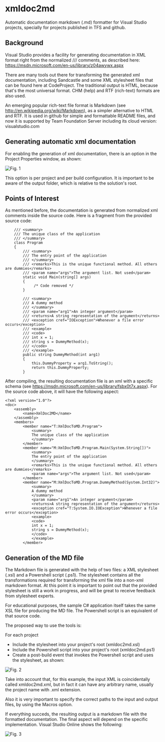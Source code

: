 # xmldoc2md
Automatic documentation markdown (.md) formatter for Visual Studio projects, specially for projects published in TFS and github.

## Background
Visual Studio provides a facility for generating documentation in XML format right from the normalized /// comments, as described here: https://msdn.microsoft.com/en-us/library/z04awywx.aspx

There are many tools out there for transforming the generated xml documentation, including Sandcastle and some XML stylesheet files that can be found here at CodeProject. The traditional output is HTML, because that's the most universal format. CHM (help) and RTF (rich-text) formats are also used.

An emerging popular rich-text file format is Markdown (see http://en.wikipedia.org/wiki/Markdown), as a simpler alternative to HTML and RTF. It is used in github for simple and formattable README files, and now it is supported by Team Foundation Server including its cloud version: visualstudio.com

## Generating automatic xml documentation
For enabling the generation of xml documentation, there is an option in the Project Properties window, as shown:

![Fig. 1](images/fig1.png)

This option is per project and per build configuration. It is important to be aware of the output folder, which is relative to the solution's root.

## Points of Interest
As mentioned before, the documentation is generated from normalized xml comments inside the source code. Here is a fragment from the provided source code:

````
    /// <summary>
    /// The unique class of the application
    /// </summary>
    class Program
    {
        /// <summary>
        /// The entry point of the application
        /// </summary>
        /// <remarks>This is the unique functional method. All others are dummies</remarks>
        /// <param name="args">The argument list. Not used</param>
        static void Main(string[] args)
        {
             /* Code removed */
        }

        /// <summary>
        /// A dummy method
        /// </summary>
        /// <param name="arg1">An integer argument</param>
        /// <returns>A string representation of the argument</returns>
        /// <exception cref="IOException">Whenever a file error occurs</exception>
        /// <example>
        /// <code>
        /// int x = 1;
        /// string s = DummyMethod(x);
        /// </code> 
        /// </example>
        public string DummyMethod(int arg1)
        {
            this.DummyProperty = arg1.ToString();
            return this.DummyProperty;
        }
````        
        
After compiling, the resulting documentation file is an xml with a specific schema (see https://msdn.microsoft.com/en-us/library/fsbx0t7x.aspx). For the source code above, it will have the following aspect:

````
<?xml version="1.0"?>
<doc>
    <assembly>
        <name>XmlDoc2MD</name>
    </assembly>
    <members>
        <member name="T:XmlDocToMD.Program">
            <summary>
            The unique class of the application
            </summary>
        </member>
        <member name="M:XmlDocToMD.Program.Main(System.String[])">
            <summary>
            The entry point of the application
            </summary>
            <remarks>This is the unique functional method. All others are dummies</remarks>
            <param name="args">The argument list. Not used</param>
        </member>
        <member name="M:XmlDocToMD.Program.DummyMethod(System.Int32)">
            <summary>
            A dummy method
            </summary>
            <param name="arg1">An integer argument</param>
            <returns>A string representation of the argument</returns>
            <exception cref="T:System.IO.IOException">Whenever a file error occurs</exception>
            <example>
            <code>
            int x = 1;
            string s = DummyMethod(x);
            </code> 
            </example>
        </member>
````

## Generation of the MD file
The Markdown file is generated with the help of two files: a XML stylesheet (.xsl) and a Powershell script (.ps1). The stylesheet contains all the transformations required for transforming the xml file into a non-xml markdown format. At this point it is important to point out that the provided stylesheet is still a work in progress, and will be great to receive feedback from stylesheet experts.

For educational purposes, the sample C# application itself takes the same XSL file for producing the MD file. The Powershell script is an equivalent of that source code. 

The proposed way to use the tools is:

For each project
- Include the stylesheet into your project's root (xmldoc2md.xsl) 
- Include the Powershell script into your project's root (xmldoc2md.ps1)
- Create a post-build event that invokes the Powershell script and uses the stylesheet, as shown:

![Fig. 2](images/fig2.png)

Take into account that, for this example, the input XML is coincidentally called xmldoc2md.xml, but in fact it can have any arbitrary name, usually the project name with .xml extension. 

Also it is very important to specify the correct paths to the input and output files, by using the Macros option.

If everything succeds, the resulting output is a markdown file with the formatted documentation. The final aspect will depend on the specific implementation. Visual Studio Online shows the following:

![Fig. 3](images/fig3.png)
